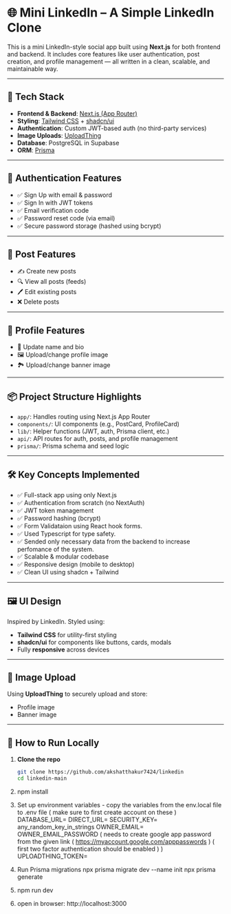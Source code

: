 # 🌐 Mini LinkedIn – A Simple LinkedIn Clone

This is a mini LinkedIn-style social app built using **Next.js** for both frontend and backend. It includes core features like user authentication, post creation, and profile management — all written in a clean, scalable, and maintainable way.

---

## 🚀 Tech Stack

- **Frontend & Backend**: [Next.js (App Router)](https://nextjs.org/)
- **Styling**: [Tailwind CSS](https://tailwindcss.com/) + [shadcn/ui](https://ui.shadcn.com/)
- **Authentication**: Custom JWT-based auth (no third-party services)
- **Image Uploads**: [UploadThing](https://uploadthing.com/)
- **Database**: PostgreSQL in Supabase
- **ORM**: [Prisma](https://www.prisma.io/)

---

## 🔐 Authentication Features

- ✅ Sign Up with email & password
- ✅ Sign In with JWT tokens
- ✅ Email verification code
- ✅ Password reset code (via email)
- ✅ Secure password storage (hashed using bcrypt)

---

## 📝 Post Features

- ✍️ Create new posts
- 🔍 View all posts (feeds)
- 🖊️ Edit existing posts
- ❌ Delete posts

---

## 👤 Profile Features

- 🧑 Update name and bio
- 🖼️ Upload/change profile image
- 🏞️ Upload/change banner image

---

## 📦 Project Structure Highlights

- `app/`: Handles routing using Next.js App Router
- `components/`: UI components (e.g., PostCard, ProfileCard)
- `lib/`: Helper functions (JWT, auth, Prisma client, etc.)
- `api/`: API routes for auth, posts, and profile management
- `prisma/`: Prisma schema and seed logic

---

## 🛠️ Key Concepts Implemented

- ✅ Full-stack app using only Next.js
- ✅ Authentication from scratch (no NextAuth)
- ✅ JWT token management
- ✅ Password hashing (bcrypt)
- ✅ Form Validataion using React hook forms. 
- ✅ Used Typescript for type safety. 
- ✅ Sended only necessary data from the backend to increase perfomance of the system. 
- ✅ Scalable & modular codebase
- ✅ Responsive design (mobile to desktop)
- ✅ Clean UI using shadcn + Tailwind

---

## 🖼️ UI Design

Inspired by LinkedIn. Styled using:

- **Tailwind CSS** for utility-first styling
- **shadcn/ui** for components like buttons, cards, modals
- Fully **responsive** across devices

---

## 📸 Image Upload

Using **UploadThing** to securely upload and store:

- Profile image
- Banner image

---

## 📄 How to Run Locally

1. **Clone the repo**
   ```bash
   git clone https://github.com/akshatthakur7424/linkedin
   cd linkedin-main

2. npm install

3. Set up environment variables - copy the variables from the env.local file to .env file ( make sure to first create account on these )
DATABASE_URL=
DIRECT_URL=
SECURITY_KEY= any_random_key_in_strings
OWNER_EMAIL=
OWNER_EMAIL_PASSWORD ( needs to create google app password from the given link ( https://myaccount.google.com/apppasswords ) ( first two factor authentication should be enabled ) )
UPLOADTHING_TOKEN=

4. Run Prisma migrations
npx prisma migrate dev --name init
npx prisma generate

5. npm run dev

6. open in browser: http://localhost:3000